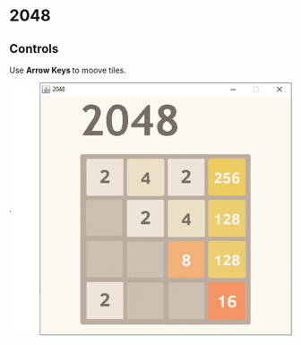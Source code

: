 # 2048

Controls
--------

Use <b> Arrow Keys </b> to moove tiles.

![alt text](https://github.com/MaximeClmnt/2048/blob/main/Exemple3.PNG?raw=true)
